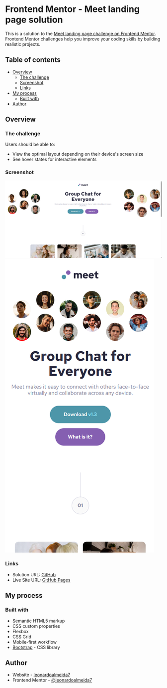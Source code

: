 # Frontend Mentor - Meet landing page solution

This is a solution to the [Meet landing page challenge on Frontend Mentor](https://www.frontendmentor.io/challenges/meet-landing-page-rbTDS6OUR). Frontend Mentor challenges help you improve your coding skills by building realistic projects. 

## Table of contents

- [Overview](#overview)
  - [The challenge](#the-challenge)
  - [Screenshot](#screenshot)
  - [Links](#links)
- [My process](#my-process)
  - [Built with](#built-with)
- [Author](#author)

## Overview

### The challenge

Users should be able to:

- View the optimal layout depending on their device's screen size
- See hover states for interactive elements

### Screenshot

![Desktop](./assets/img/screenshots/Screenshot.png)
![Mobile](./assets/img/screenshots/Screenshot2.png)


### Links

- Solution URL: [GitHub](https://github.com/leonardoalmeida7/html-css-e-JavaScript/tree/main/029-Meet-landing-page)
- Live Site URL: [GitHub Pages](https://leonardoalmeida7.github.io/html-css-e-JavaScript/029-Meet-landing-page/index.html)

## My process

### Built with

- Semantic HTML5 markup
- CSS custom properties
- Flexbox
- CSS Grid
- Mobile-first workflow
- [Bootstrap](https://getbootstrap.com/) - CSS library

## Author

- Website - [leonardoalmeida7](https://github.com/leonardoalmeida7)
- Frontend Mentor - [@leonardoalmeida7](https://www.frontendmentor.io/profile/leonardoalmeida7)

